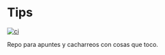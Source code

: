 # Tips

[![ci](https://github.com/crisconru/tips/actions/workflows/ci.yml/badge.svg)](https://github.com/crisconru/tips/actions/workflows/ci.yml)

Repo para apuntes y cacharreos con cosas que toco.
